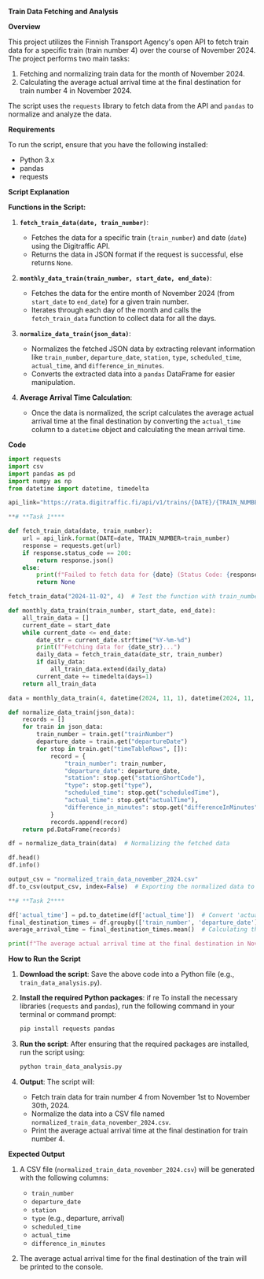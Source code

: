 **Train Data Fetching and Analysis**

**Overview**

This project utilizes the Finnish Transport Agency's open API to fetch train data for a specific train (train number 4) over the course of November 2024. The project performs two main tasks:
1. Fetching and normalizing train data for the month of November 2024.
2. Calculating the average actual arrival time at the final destination for train number 4 in November 2024.

The script uses the `requests` library to fetch data from the API and `pandas` to normalize and analyze the data.

**Requirements**

To run the script, ensure that you have the following installed:
- Python 3.x
- pandas 
- requests 

**Script Explanation**

**Functions in the Script:**

1. **`fetch_train_data(date, train_number)`**:
   - Fetches the data for a specific train (`train_number`) and date (`date`) using the Digitraffic API.
   - Returns the data in JSON format if the request is successful, else returns `None`.

2. **`monthly_data_train(train_number, start_date, end_date)`**:
   - Fetches the data for the entire month of November 2024 (from `start_date` to `end_date`) for a given train number.
   - Iterates through each day of the month and calls the `fetch_train_data` function to collect data for all the days.
   
3. **`normalize_data_train(json_data)`**:
   - Normalizes the fetched JSON data by extracting relevant information like `train_number`, `departure_date`, `station`, `type`, `scheduled_time`, `actual_time`, and `difference_in_minutes`.
   - Converts the extracted data into a `pandas` DataFrame for easier manipulation.

4. **Average Arrival Time Calculation**:
   - Once the data is normalized, the script calculates the average actual arrival time at the final destination by converting the `actual_time` column to a `datetime` object and calculating the mean arrival time.

**Code**

```python
import requests
import csv
import pandas as pd
import numpy as np
from datetime import datetime, timedelta

api_link="https://rata.digitraffic.fi/api/v1/trains/{DATE}/{TRAIN_NUMBER}"

**# **Task 1****

def fetch_train_data(date, train_number):
    url = api_link.format(DATE=date, TRAIN_NUMBER=train_number)
    response = requests.get(url)
    if response.status_code == 200:
        return response.json()
    else:
        print(f"Failed to fetch data for {date} (Status Code: {response.status_code})")
        return None

fetch_train_data("2024-11-02", 4)  # Test the function with train_number=4 and date=2024-11-02

def monthly_data_train(train_number, start_date, end_date):
    all_train_data = []
    current_date = start_date
    while current_date <= end_date:
        date_str = current_date.strftime("%Y-%m-%d")
        print(f"Fetching data for {date_str}...")
        daily_data = fetch_train_data(date_str, train_number)
        if daily_data:
            all_train_data.extend(daily_data)
        current_date += timedelta(days=1)
    return all_train_data

data = monthly_data_train(4, datetime(2024, 11, 1), datetime(2024, 11, 30))  # Fetching data for train 4 from 2024-11-01 to 2024-11-30

def normalize_data_train(json_data):
    records = []
    for train in json_data:
        train_number = train.get("trainNumber")
        departure_date = train.get("departureDate")
        for stop in train.get("timeTableRows", []):
            record = {
                "train_number": train_number,
                "departure_date": departure_date,
                "station": stop.get("stationShortCode"),
                "type": stop.get("type"),
                "scheduled_time": stop.get("scheduledTime"),
                "actual_time": stop.get("actualTime"),
                "difference_in_minutes": stop.get("differenceInMinutes"),
            }
            records.append(record)
    return pd.DataFrame(records)

df = normalize_data_train(data)  # Normalizing the fetched data

df.head()
df.info()

output_csv = "normalized_train_data_november_2024.csv"
df.to_csv(output_csv, index=False)  # Exporting the normalized data to a CSV file

**# **Task 2****

df['actual_time'] = pd.to_datetime(df['actual_time'])  # Convert 'actual_time' to datetime
final_destination_times = df.groupby(['train_number', 'departure_date'])['actual_time'].last()  # Getting the last arrival time at the final station
average_arrival_time = final_destination_times.mean()  # Calculating the average arrival time

print(f"The average actual arrival time at the final destination in November 2024 is: {average_arrival_time}")
``` 

**How to Run the Script**

1. **Download the script**: Save the above code into a Python file (e.g., `train_data_analysis.py`).
   
2. **Install the required Python packages**: if re
   To install the necessary libraries (`requests` and `pandas`), run the following command in your terminal or command prompt:
   ```bash
   pip install requests pandas
   ```

3. **Run the script**:
   After ensuring that the required packages are installed, run the script using:
   ```bash
   python train_data_analysis.py
   ```

4. **Output**:
   The script will:
   - Fetch train data for train number 4 from November 1st to November 30th, 2024.
   - Normalize the data into a CSV file named `normalized_train_data_november_2024.csv`.
   - Print the average actual arrival time at the final destination for train number 4.

**Expected Output**

1. A CSV file (`normalized_train_data_november_2024.csv`) will be generated with the following columns:
   - `train_number`
   - `departure_date`
   - `station`
   - `type` (e.g., departure, arrival)
   - `scheduled_time`
   - `actual_time`
   - `difference_in_minutes`

2. The average actual arrival time for the final destination of the train will be printed to the console.

